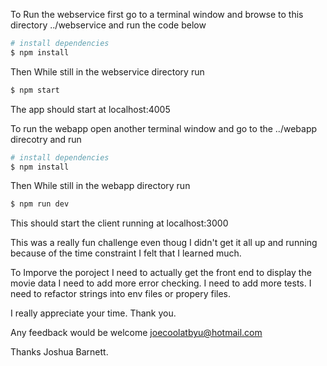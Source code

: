 To Run the webservice first go to a terminal window and 
browse to this directory ../webservice and run the code below

```bash
# install dependencies
$ npm install
```
Then While still in the webservice directory run
```bash
$ npm start
```
The app should start at localhost:4005

To run the webapp open another terminal window and go to the 
../webapp direcotry and run
```bash
# install dependencies
$ npm install
```

Then While still in the webapp directory run
```bash
$ npm run dev
```

This should start the client running at localhost:3000

This was a really fun challenge even thoug I didn't get it all up and running because of the time constraint I felt that
I learned much. 

To Imporve the poroject I need to actually get the front end to display the movie data
I need to add more error checking.
I need to add more tests.
I need to refactor strings into env files or propery files.

I really appreciate your time.
Thank you.

Any feedback would be welcome joecoolatbyu@hotmail.com

Thanks Joshua Barnett.


